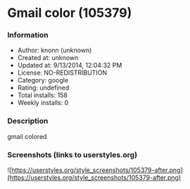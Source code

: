 # Gmail color (105379)

### Information
- Author: knonn (unknown)
- Created at: unknown
- Updated at: 9/13/2014, 12:04:32 PM
- License: NO-REDISTRIBUTION
- Category: google
- Rating: undefined
- Total installs: 158
- Weekly installs: 0


### Description
gmail colored


### Screenshots (links to userstyles.org)
![https://userstyles.org/style_screenshots/105379-after.png](https://userstyles.org/style_screenshots/105379-after.png)


